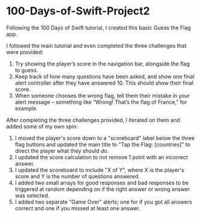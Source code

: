 # 100-Days-of-Swift-Project2
Following the 100 Days of Swift tutorial, I created this basic Guess the Flag app.

I followed the main tutorial and even completed the three challenges that were provided:
1. Try showing the player’s score in the navigation bar, alongside the flag to guess.
2. Keep track of how many questions have been asked, and show one final alert controller after they have answered 10. This should show their final score.
3. When someone chooses the wrong flag, tell them their mistake in your alert message – something like “Wrong! That’s the flag of France,” for example.

After completing the three challenges provided, I iterated on them and added some of my own spin:
1. I moved the player's score down to a "scoreboard" label below the three flag buttons and updated the main title to "Tap the Flag: [countries]" to direct the player what they should do.
2. I updated the score calculation to not remove 1 point with an incorrect answer.
3. I updated the scoreboard to include "X of Y", where X is the player's score and Y is the number of questions answered.
4. I added two small arrays for good responses and bad responses to be triggered at random depending on if the right answer or wrong answer was selected.
5. I added two separate "Game Over" alerts; one for if you got all answers correct and one if you missed at least one answer.
